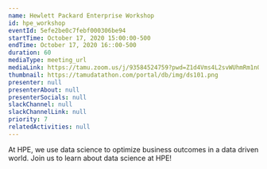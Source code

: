 ```yaml
---
name: Hewlett Packard Enterprise Workshop
id: hpe_workshop
eventId: 5efe2be0c7febf000306be94
startTime: October 17, 2020 15:00:00-500
endTime: October 17, 2020 16::00-500
duration: 60
mediaType: meeting_url
mediaLink: https://tamu.zoom.us/j/93584524759?pwd=Z1d4Vms4L2svWUhmRm1nQ2ZzNm1MUT09
thumbnail: https://tamudatathon.com/portal/db/img/ds101.png
presenter: null
presenterAbout: null
presenterSocials: null
slackChannel: null
slackChannelLink: null
priority: 7
relatedActivities: null
---
```


At HPE, we use data science to optimize business outcomes in a data driven world. Join us to learn about data science at HPE!
